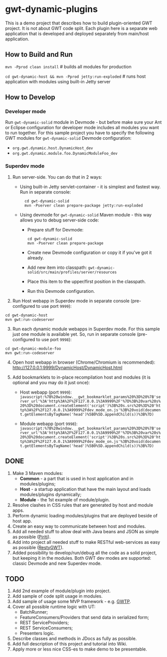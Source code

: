 gwt-dynamic-plugins
===================

This is a demo project that describes how to build plugin-oriented GWT project. It is not about GWT code split.
Each plugin here is a separate web application that is developed and deployed separately from main/host application.

How to Build and Run
--------------------

`mvn -Pprod clean install` # builds all modules for production

`cd gwt-dynamic-host && mvn -Pprod jetty:run-exploded` # runs host application with modules using built-in Jetty server

How to Develop
--------------

### Developer mode

Run `gwt-dynamic-solid` module in Devmode - but before make sure your Ant or Eclipse configuration for developer mode
includes all modules you want to run together.
For this sample project you have to specify the following GWT modules for `gwt-dynamic-solid` Devmode configuration:
* `org.gwt.dynamic.host.DynamicHost_dev`
* `org.gwt.dynamic.module.foo.DynamicModuleFoo_dev`

### Superdev mode

1. Run server-side. You can do that in 2 ways:

	* Using built-in Jetty servlet-container - it is simplest and fastest way. Run in separate console:
	  ```
		cd gwt-dynamic-solid
		mvn -Pserver clean prepare-package jetty:run-exploded
		```

	* Using devmode for `gwt-dynamic-solid` Maven module - this way allows you to debug server-side code:
		- Prepare stuff for Devmode:

			```
			cd gwt-dynamic-solid
			mvn -Pserver clean prepare-package
			```
		- Create new Devmode configuration or copy it if you've got it already.
		- Add new item into classpath: `gwt-dynamic-solid/src/main/profiles/server/resources`
		- Place this item to the upper/first position in the classpath.
		- Run this Devmode configuration.

2. Run Host webapp in Superdev mode in separate console (pre-configured to use port `9999`):
```
cd gwt-dynamic-host
mvn gwt:run-codeserver
```

3. Run each dynamic module webapps in Superdev mode. For this sample just one module is available yet.
	 So, run in separate console (pre-configured to use port `9998`):
```
cd gwt-dynamic-module-foo
mvn gwt:run-codeserver
```

4. Open host webapp in browser (Chrome/Chromium is recommended): http://127.0.0.1:9999/DynamicHost/DynamicHost.html

5. Add bookmarklets to in-place recompilation host and modules (it is optional and you may do it just once):
	* Host webapp (port `9999`): `javascript:%7B%20window.__gwt_bookmarklet_params%20%3D%20%7B'server_url'%3A'http%3A%2F%2F127.0.0.1%3A9999%2F'%7D%3B%20var%20s%20%3D%20document.createElement('script')%3B%20s.src%20%3D%20'http%3A%2F%2F127.0.0.1%3A9999%2Fdev_mode_on.js'%3B%20void(document.getElementsByTagName('head')%5B0%5D.appendChild(s))%3B%7D)`

	* Module webapp (port `9998`): `javascript:%7B%20window.__gwt_bookmarklet_params%20%3D%20%7B'server_url'%3A'http%3A%2F%2F127.0.0.1%3A9999%2F'%7D%3B%20var%20s%20%3D%20document.createElement('script')%3B%20s.src%20%3D%20'http%3A%2F%2F127.0.0.1%3A9999%2Fdev_mode_on.js'%3B%20void(document.getElementsByTagName('head')%5B0%5D.appendChild(s))%3B%7D)`

DONE
----

1. Make 3 Maven modules:
	* __Common__ - a part that is used in host application and in modules/plugins;
	* __Host__ - a startup application that have the main layout and loads modules/plugins dynamically;
	* __Module__ -  the 1st example of module/plugin.
2. Resolve clashes in CSS rules that are generated by host and module apps.
3. Perform dynamic loading modules/plugins that are deployed beside of host app.  
4. Create an easy way to communicate between host and modules.
5. Add all needed stuff to allow deal with Java beans and JSON as simple as possible
   ([Piriti](https://github.com/hpehl/piriti)).
6. Add into project all needed stuff to make RESTful web-services as easy as possible
   ([RestyGWT](http://restygwt.fusesource.org/)).
7. Added possibility to develop/run/debug all the code as a solid project, but keeping it in the modules.
	 Both GWT dev modes are supported: classic Devmode and new Superdev mode.

TODO
----

1. Add 2nd example of module/plugin into project.
2. Add sample of code split usage in modules.
3. Add sample of usage some MVP framework - e.g. [GWTP](https://github.com/ArcBees/GWTP).
4. Cover all possible runtime logic with UT:
	* BatchRunner;
	* FeatureConsumers/Providers that send data in serialized form;
	* REST ServiceProviders;
	* REST ServiceConsumers;
	* Presenters logic.
5. Describe classes and methods in JDocs as fully as possible.
6. Add full description of this project and tutorial into Wiki.
7. Apply more or less nice CSS-es to make demo to be presentable.
